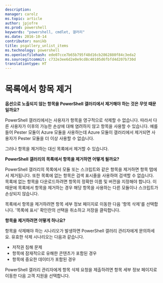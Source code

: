 ```yaml
---
description: 
manager: carolz
ms.topic: article
author: jpjofre
ms.prod: powershell
keywords: "powershell, cmdlet, 갤러리"
ms.date: 2016-10-14
contributor: manikb
title: psgallery_unlist_items
ms.technology: powershell
ms.openlocfilehash: ede07cce7b65b795f48d16cb2862880f84c3eda2
ms.sourcegitcommit: c732e3ee6d2e0e9cd8c40105d6fbfd4d207b730d
translationtype: HT
---
```

# <a name="unlisting-items"></a>목록에서 항목 제거

**옵션으로 노출되지 않는 항목을 PowerShell 갤러리에서 제거해야 하는 것은 무엇 때문일까요?**

PowerShell 갤러리에서는 사용자가 항목을 영구적으로 삭제할 수 없습니다. 따라서 다른 사용자가 이후의 가능한 손상에 대해 염려하지 않고 항목을 사용할 수 있습니다. 예를 들어 Pester 모듈이 Azure 모듈을 사용하는데 Azure 모듈이 갤러리에서 제거되면 사용자가 Pester 모듈을 더 이상 사용할 수 없습니다.

그러나 항목을 제거하는 대신 목록에서 제거할 수 있습니다.

**PowerShell 갤러리의 목록에서 항목을 제거하면 어떻게 될까요?**

PowerShell 갤러리의 목록에서 모듈 또는 스크립트와 같은 항목을 제거하면 항목 탭에서 제거됩니다.
또한 목록에 없는 항목은 검색 표시줄을 사용하여 검색할 수 없습니다.
목록에 없는 항목을 다운로드하려면 항목의 정확한 이름 및 버전을 지정해야 합니다.
이 때문에 목록에서 항목을 제거하는 경우 해당 항목을 사용하는 다른 모듈이나 스크립트가 손상되지 않습니다.

목록에서 항목을 제거하려면 항목 세부 정보 페이지로 이동한 다음 '항목 삭제'를 선택합니다. '목록에 표시' 확인란의 선택을 취소하고 저장을 클릭합니다.

**항목을 제거하려면 어떻게 하나요?**

항목을 삭제해야 하는 시나리오가 발생하면 PowerShell 갤러리 관리자에게 문의하세요.
유효한 삭제 시나리오는 다음과 같습니다.
- 저작권 침해 문제
- 항목에 잠재적으로 유해한 콘텐츠가 포함된 경우
- 항목에 중요한 데이터가 포함된 경우

PowerShell 갤러리 관리자에게 항목 삭제 요청을 제출하려면 항목 세부 정보 페이지로 이동한 다음 고객 지원을 선택합니다.  


